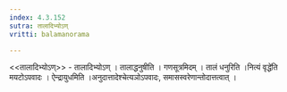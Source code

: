 ```yaml
---
index: 4.3.152
sutra: तालादिभ्योऽण्
vritti: balamanorama

---
```

<<तालादिभ्योऽण्>> - तालादिभ्योऽण् । तालाद्धनुषीति । गणसूत्रमिदम् । तालं धनुरिति ।नित्यं वृद्धे॑ति मयटोऽपवादः । ऐन्द्रायुधमिति ।अनुदात्तादेश्चेत्यञोऽपवादः, समासस्वरेणान्तोदात्तत्वात् । 